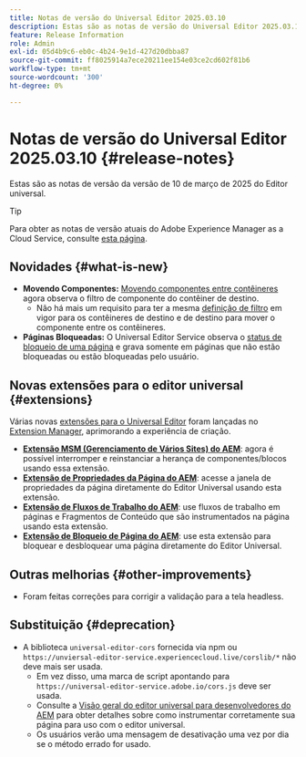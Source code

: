 ```yaml
---
title: Notas de versão do Universal Editor 2025.03.10
description: Estas são as notas de versão do Universal Editor 2025.03.10.
feature: Release Information
role: Admin
exl-id: 05d4b9c6-eb0c-4b24-9e1d-427d20dbba87
source-git-commit: ff8025914a7ece20211ee154e03ce2cd602f81b6
workflow-type: tm+mt
source-wordcount: '300'
ht-degree: 0%

---
```


# Notas de versão do Universal Editor 2025.03.10 {#release-notes}

Estas são as notas de versão da versão de 10 de março de 2025 do Editor universal.

>[!TIP]
>
>Para obter as notas de versão atuais do Adobe Experience Manager as a Cloud Service, consulte [esta página](/help/release-notes/release-notes-cloud/release-notes-current.md).

## Novidades {#what-is-new}

* **Movendo Componentes:** [Movendo componentes entre contêineres](/help/sites-cloud/authoring/universal-editor/authoring.md#reordering-components) agora observa o filtro de componente do contêiner de destino.
   * Não há mais um requisito para ter a mesma [definição de filtro](/help/implementing/universal-editor/filtering.md) em vigor para os contêineres de destino e de destino para mover o componente entre os contêineres.
* **Páginas Bloqueadas:** O Universal Editor Service observa o [status de bloqueio de uma página](/help/sites-cloud/authoring/sites-console/managing-pages.md#locking-a-page) e grava somente em páginas que não estão bloqueadas ou estão bloqueadas pelo usuário.

## Novas extensões para o editor universal {#extensions}

Várias novas [extensões para o Universal Editor](/help/implementing/universal-editor/extending.md) foram lançadas no [Extension Manager](https://developer.adobe.com/uix/docs/extension-manager/), aprimorando a experiência de criação.

* **[Extensão MSM (Gerenciamento de Vários Sites) do AEM](/help/sites-cloud/authoring/universal-editor/authoring.md#inheritance)**: agora é possível interromper e reinstanciar a herança de componentes/blocos usando essa extensão.
* **[Extensão de Propriedades da Página do AEM](/help/sites-cloud/authoring/universal-editor/authoring.md#page-properties)**: acesse a janela de propriedades da página diretamente do Editor Universal usando esta extensão.
* **[Extensão de Fluxos de Trabalho do AEM](/help/sites-cloud/authoring/universal-editor/authoring.md#workflows)**: use fluxos de trabalho em páginas e Fragmentos de Conteúdo que são instrumentados na página usando esta extensão.
* **[Extensão de Bloqueio de Página do AEM](/help/sites-cloud/authoring/universal-editor/authoring.md#locking-pages)**: use esta extensão para bloquear e desbloquear uma página diretamente do Editor Universal.

## Outras melhorias {#other-improvements}

* Foram feitas correções para corrigir a validação para a tela headless.

## Substituição {#deprecation}

* A biblioteca `universal-editor-cors` fornecida via npm ou `https://unviersal-editor-service.experiencecloud.live/corslib/*` não deve mais ser usada.
   * Em vez disso, uma marca de script apontando para `https://universal-editor-service.adobe.io/cors.js` deve ser usada.
   * Consulte a [Visão geral do editor universal para desenvolvedores do AEM](/help/implementing/universal-editor/developer-overview.md) para obter detalhes sobre como instrumentar corretamente sua página para uso com o editor universal.
   * Os usuários verão uma mensagem de desativação uma vez por dia se o método errado for usado.
